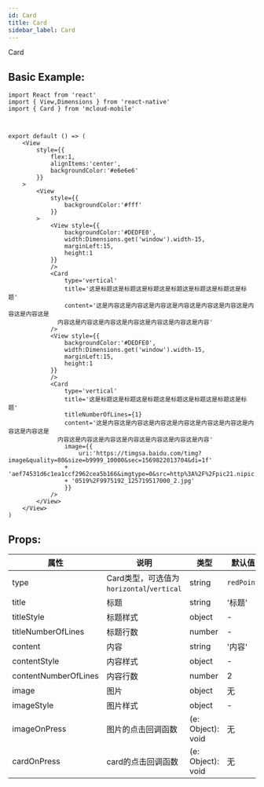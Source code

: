 ```yaml
---
id: Card
title: Card
sidebar_label: Card
---
```


Card

## Basic Example:

```SnackPlayer name=Card-simple
import React from 'react'
import { View,Dimensions } from 'react-native'
import { Card } from 'mcloud-mobile'



export default () => (
    <View
        style={{
            flex:1,
            alignItems:'center',
            backgroundColor:'#e6e6e6'
        }}
    >
        <View
            style={{
                backgroundColor:'#fff'
            }}
        >
            <View style={{
                backgroundColor:'#DEDFE0',
                width:Dimensions.get('window').width-15,
                marginLeft:15,
                height:1
            }}
            />
            <Card
                type='vertical'
                title='这是标题这是标题这是标题这是标题这是标题这是标题这是标题'
                content='这是内容这是内容这是内容这是内容这是内容这是内容这是内容这是内容这是
              内容这是内容这是内容这是内容这是内容这是内容这是内容'
            />
            <View style={{
                backgroundColor:'#DEDFE0',
                width:Dimensions.get('window').width-15,
                marginLeft:15,
                height:1
            }}
            />
            <Card
                type='vertical'
                title='这是标题这是标题这是标题这是标题这是标题这是标题这是标题'
                titleNumberOfLines={1}
                content='这是内容这是内容这是内容这是内容这是内容这是内容这是内容这是内容这是
              内容这是内容这是内容这是内容这是内容这是内容这是内容'
                image={{
                    uri:'https://timgsa.baidu.com/timg?image&quality=80&size=b9999_10000&sec=1569822013704&di=1f'
                + 'aef74531d6c1ea1ccf2962cea5b166&imgtype=0&src=http%3A%2F%2Fpic21.nipic.com%2F2012'
                + '0519%2F9975192_125719517000_2.jpg'
                }}
            />
        </View>
    </View>
)
```

## Props:

属性 | 说明 | 类型 | 默认值
----|-----|------|------
| type    | Card类型，可选值为`horizontal`/`vertical` |   string   |   `redPoint`  |
| title   |   标题   |   string   |    '标题'  |
| titleStyle   |   标题样式  |   object   |   -    |
| titleNumberOfLines  |  标题行数   |  number  |  -  |
| content   |   内容   |   string    |    '内容'    |
| contentStyle   |  内容样式   |   object   |   -  |
| contentNumberOfLines  |  内容行数   |   number  |    2  | 
| image     |   图片   |   object  |   无  |
| imageStyle  |   图片样式  |  object   |   -  |
| imageOnPress   |    图片的点击回调函数   |   (e: Object): void |   无  |
| cardOnPress    |  card的点击回调函数 | (e: Object): void |   无  |


